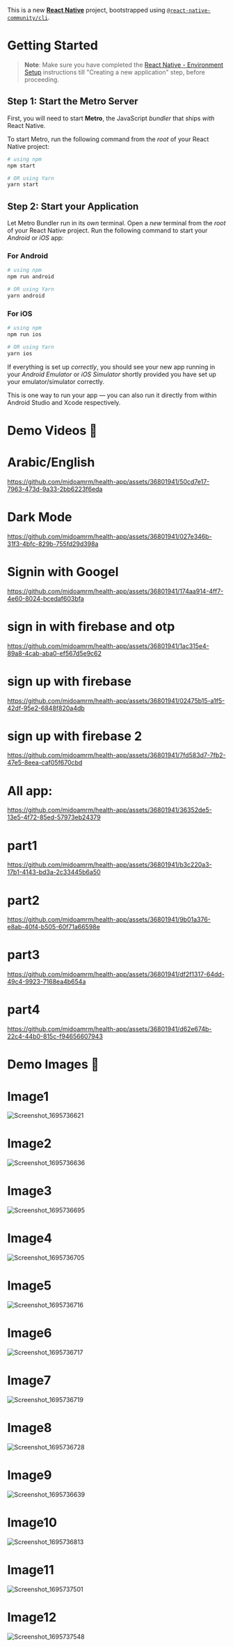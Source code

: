 This is a new [**React Native**](https://reactnative.dev) project, bootstrapped using [`@react-native-community/cli`](https://github.com/react-native-community/cli).

# Getting Started

> **Note**: Make sure you have completed the [React Native - Environment Setup](https://reactnative.dev/docs/environment-setup) instructions till "Creating a new application" step, before proceeding.

## Step 1: Start the Metro Server

First, you will need to start **Metro**, the JavaScript _bundler_ that ships _with_ React Native.

To start Metro, run the following command from the _root_ of your React Native project:

```bash
# using npm
npm start

# OR using Yarn
yarn start
```

## Step 2: Start your Application

Let Metro Bundler run in its _own_ terminal. Open a _new_ terminal from the _root_ of your React Native project. Run the following command to start your _Android_ or _iOS_ app:

### For Android

```bash
# using npm
npm run android

# OR using Yarn
yarn android
```

### For iOS

```bash
# using npm
npm run ios

# OR using Yarn
yarn ios
```

If everything is set up _correctly_, you should see your new app running in your _Android Emulator_ or _iOS Simulator_ shortly provided you have set up your emulator/simulator correctly.

This is one way to run your app — you can also run it directly from within Android Studio and Xcode respectively.

# Demo Videos 🎥
# Arabic/English
https://github.com/midoamrm/health-app/assets/36801941/50cd7e17-7963-473d-9a33-2bb6223f6eda
# Dark Mode
https://github.com/midoamrm/health-app/assets/36801941/027e346b-31f3-4bfc-829b-755fd29d398a
# Signin with Googel
https://github.com/midoamrm/health-app/assets/36801941/174aa914-4ff7-4e60-8024-bcedaf603bfa
# sign in with firebase and otp
https://github.com/midoamrm/health-app/assets/36801941/1ac315e4-89a8-4cab-aba0-ef567d5e9c62
# sign up with firebase 

https://github.com/midoamrm/health-app/assets/36801941/02475b15-a1f5-42df-95e2-6848f820a4db
# sign up with firebase 2
https://github.com/midoamrm/health-app/assets/36801941/7fd583d7-7fb2-47e5-8eea-caf05f670cbd
# All app:
https://github.com/midoamrm/health-app/assets/36801941/36352de5-13e5-4f72-85ed-57973eb24379
# part1 
https://github.com/midoamrm/health-app/assets/36801941/b3c220a3-17b1-4143-bd3a-2c33445b6a50
# part2
https://github.com/midoamrm/health-app/assets/36801941/9b01a376-e8ab-40f4-b505-60f71a66598e
# part3
https://github.com/midoamrm/health-app/assets/36801941/df2f1317-64dd-49c4-9923-7168ea4b654a
# part4
https://github.com/midoamrm/health-app/assets/36801941/d62e674b-22c4-44b0-815c-f94656607943
# Demo Images 🎥

# Image1
![Screenshot_1695736621](https://github.com/midoamrm/health-app/assets/36801941/30428b94-5a61-4f94-9630-def5c94f6fae)
# Image2
![Screenshot_1695736636](https://github.com/midoamrm/health-app/assets/36801941/8af090f5-bb8b-4240-ab6b-c55b23c983ad)

# Image3
![Screenshot_1695736695](https://github.com/midoamrm/health-app/assets/36801941/16ed698f-d7b9-4117-afa7-25fa8b7a8c7c)
# Image4
![Screenshot_1695736705](https://github.com/midoamrm/health-app/assets/36801941/cf64dfb7-5ff6-4587-a71b-412cafd2e512)
# Image5
![Screenshot_1695736716](https://github.com/midoamrm/health-app/assets/36801941/ac3038b4-b3b0-433c-aeec-10f341e6a48b)
# Image6
![Screenshot_1695736717](https://github.com/midoamrm/health-app/assets/36801941/67d59d95-e99b-4819-893d-169e916c3c50)
# Image7
![Screenshot_1695736719](https://github.com/midoamrm/health-app/assets/36801941/ee2b4bfa-5501-46c4-824d-c92c2715682b)
# Image8
![Screenshot_1695736728](https://github.com/midoamrm/health-app/assets/36801941/f2ca1f68-0717-4ad0-9b23-5ff237a09e86)
# Image9
![Screenshot_1695736639](https://github.com/midoamrm/health-app/assets/36801941/6ecb7960-97d1-4bf0-af3f-d84c5f5c78b2)
# Image10
![Screenshot_1695736813](https://github.com/midoamrm/health-app/assets/36801941/1d3cb4d9-1f3e-4ac5-9cc1-167418dbd9e0)

# Image11
![Screenshot_1695737501](https://github.com/midoamrm/health-app/assets/36801941/abfa78cb-d30d-4db6-8609-7db33a395439)

# Image12

![Screenshot_1695737548](https://github.com/midoamrm/health-app/assets/36801941/cb2c22a4-e489-42e3-b4af-a0a985445ce3)









